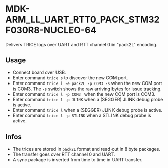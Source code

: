 # MDK-ARM_LL_UART_RTT0_PACK_STM32F030R8-NUCLEO-64

Delivers TRICE logs over UART and RTT channel 0 in "pack2L" encoding.

## Usage

- Connect board over USB.
- Enter command `trice s` to discover the new COM port.
- Enter command `trice l -e pack2L -p COM3 -s` when the new COM port is COM3. The `-s` switch shows the raw arriving bytes for issue tracking.
- Enter command `trice l -p COM3 ` when the new COM port is COM3.
- Enter command `trice l -p JLINK` when a (SEGGER) JLINK debug probe is active.
- Enter command `trice l` when a (SEGGER) JLINK debug probe is active.
- Enter command `trice l -p STLINK` when a STLINK debug probe is active.

## Infos

- The trices are stored in `pack2L` format and read out in 8 byte packages.
- The transfer goes over RTT channel 0 and UART.
- A sync package is inserted from time to time in UART transfer.
